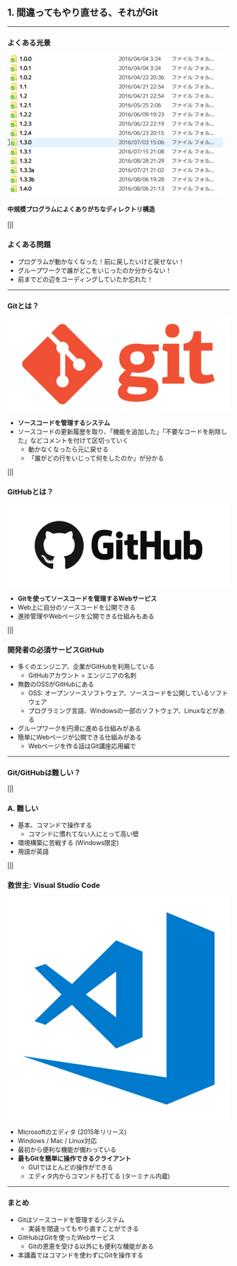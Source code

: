 ## 1. 間違ってもやり直せる、それがGit

---

### よくある光景

![](resources/images/common_scene.png)

#### 中規模プログラムによくありがちなディレクトリ構造

|||

### よくある問題

- プログラムが動かなくなった！前に戻したいけど戻せない！
- グループワークで誰がどこをいじったのか分からない！
- 前までどの辺をコーディングしていたか忘れた！

---

### Gitとは？

![arch{50%, 50%}](resources/images/git.png)

- **ソースコードを管理するシステム**
- ソースコードの更新履歴を取り、「機能を追加した」「不要なコードを削除した」などコメントを付けて区切っていく
	- 動かなくなったら元に戻せる
	- 「誰がどの行をいじって何をしたのか」が分かる

|||

### GitHubとは？

![arch{60%, 60%}](resources/images/github.png)

- **Gitを使ってソースコードを管理するWebサービス**
- Web上に自分のソースコードを公開できる
- 進捗管理やWebページを公開できる仕組みもある

|||

### 開発者の必須サービスGitHub

- 多くのエンジニア、企業がGitHubを利用している
	- GitHubアカウント = エンジニアの名刺
- 無数のOSSがGitHubにある
	- OSS: オープンソースソフトウェア、ソースコードを公開しているソフトウェア
	- プログラミング言語、Windowsの一部のソフトウェア、Linuxなどがある
- グループワークを円滑に進める仕組みがある
- 簡単にWebページが公開できる仕組みがある
	- Webページを作る話はGit講座応用編で

---

### Git/GitHubは難しい？

|||

### A. 難しい

- 基本、コマンドで操作する
	- コマンドに慣れてない人にとって高い壁
- 環境構築に苦戦する (Windows限定)
- 用語が英語

|||

### 救世主: Visual Studio Code

![arch{20%, 20%}](resources/images/vscode.png)

- Microsoftのエディタ (2015年リリース)
- Windows / Mac / Linux対応
- 最初から便利な機能が備わっている
- **最もGitを簡単に操作できるクライアント**
	- GUIでほとんどの操作ができる
	- エディタ内からコマンドも打てる (ターミナル内蔵)

---

### まとめ

- Gitはソースコードを管理するシステム
	- 実装を間違ってもやり直すことができる
- GitHubはGitを使ったWebサービス
	- Gitの恩恵を受ける以外にも便利な機能がある
- 本講義ではコマンドを使わずにGitを操作する
